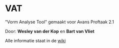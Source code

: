 # VAT

"Vorm Analyse Tool" gemaakt voor Avans Proftaak 2.1

Door: **Wesley van der Kop** en **Bart van Vliet**

Alle informatie staat in de [wiki](https://github.com/Pegagus-IT/VAT/wiki)